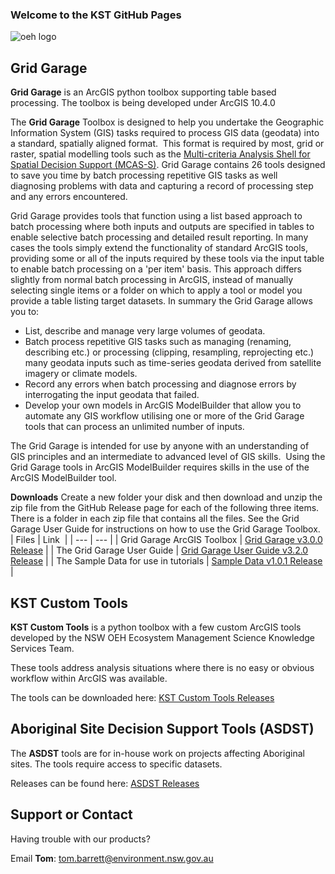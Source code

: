 ### Welcome to the KST GitHub Pages

![oeh logo](https://nsw-oeh-ems-kst.github.io//img/oehlogo.png)

## Grid Garage

**Grid Garage** is an ArcGIS python toolbox supporting table based processing. The toolbox is being developed under ArcGIS 10.4.0 

The **Grid Garage** Toolbox is designed to help you undertake the Geographic Information System (GIS) tasks required to process GIS data (geodata) into a standard, spatially aligned format.  This format is required by most, grid or raster, spatial modelling tools such as the [Multi-criteria Analysis Shell for Spatial Decision Support (MCAS-S)](http://www.agriculture.gov.au/abares/aclump/multi-criteria-analysis). Grid Garage contains 26 tools designed to save you time by batch processing repetitive GIS tasks as well diagnosing problems with data and capturing a record of processing step and any errors encountered.

Grid Garage provides tools that function using a list based approach to batch processing where both inputs and outputs are specified in tables to enable selective batch processing and detailed result reporting. In many cases the tools simply extend the functionality of standard ArcGIS tools, providing some or all of the inputs required by these tools via the input table to enable batch processing on a 'per item' basis. This approach differs slightly from normal batch processing in ArcGIS, instead of manually selecting single items or a folder on which to apply a tool or model you provide a table listing target datasets. In summary the
Grid Garage allows you to:

* List, describe and manage very large volumes of geodata.
* Batch process repetitive GIS tasks such as managing (renaming, describing etc.) or processing (clipping, resampling, reprojecting etc.) many geodata inputs such as time-series geodata derived from satellite imagery or climate models.
* Record any errors when batch processing and diagnose errors by interrogating the input geodata that failed.
* Develop your own models in ArcGIS ModelBuilder that allow you to automate any GIS workflow utilising one or more of the Grid Garage tools that can process an unlimited number of inputs.

The Grid Garage is intended for use by anyone with an understanding of GIS principles and an intermediate to advanced level of GIS skills.  Using the Grid Garage tools in ArcGIS ModelBuilder requires skills in the use of the ArcGIS ModelBuilder tool.

**Downloads**
Create a new folder your disk and then download and unzip the zip file from the GitHub Release page for each of the following three items. There is a folder in each zip file that contains all the files. See the Grid Garage User Guide for instructions on how to use the Grid Garage Toolbox.
| Files | Link  |
| --- | --- |
| Grid Garage ArcGIS Toolbox | [Grid Garage v3.0.0 Release](https://github.com/NSW-OEH-EMS-KST/grid-garage/releases) |
| The Grid Garage User Guide | [Grid Garage User Guide v3.2.0 Release](https://github.com/NSW-OEH-EMS-KST/grid-garage-documentation/releases) |
| The Sample Data for use in tutorials | [Sample Data v1.0.1 Release](https://github.com/NSW-OEH-EMS-KST/grid-garage-sample-data/releases) |

## KST Custom Tools

**KST Custom Tools** is a python toolbox with a few custom ArcGIS tools developed by the NSW OEH Ecosystem Management Science Knowledge Services Team.

These tools address analysis situations where there is no easy or obvious workflow within ArcGIS was available.

The tools can be downloaded here: 
[KST Custom Tools Releases](https://github.com/NSW-OEH-EMS-KST/kst-custom-tools/releases)


## Aboriginal Site Decision Support Tools (ASDST)

The **ASDST** tools are for in-house work on projects affecting Aboriginal sites. The tools require access to specific datasets.

Releases can be found here: [ASDST Releases](https://github.com/NSW-OEH-EMS-KST/asdst/releases)



## Support or Contact

Having trouble with our products?

Email **Tom**: tom.barrett@environment.nsw.gov.au


